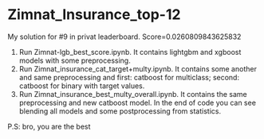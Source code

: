 # Zimnat_Insurance_top-12
My solution for #9 in privat leaderboard. Score=0.0260809843625832


1. Run Zimnat-lgb_best_score.ipynb. It contains lightgbm and xgboost models with some preprocessing.
2. Run Zimnat_insurance_cat_target+multy.ipynb. It contains some another and same preprocessing and first: catboost for multiclass; second: catboost for binary with target values.
3. Run Zimnat_insurance_best_multy_overall.ipynb. It contains the same preprocessing and new catboost model. In the end of code you can see blending all models and some postprocessing from statistics.



P.S: bro, you are the best
